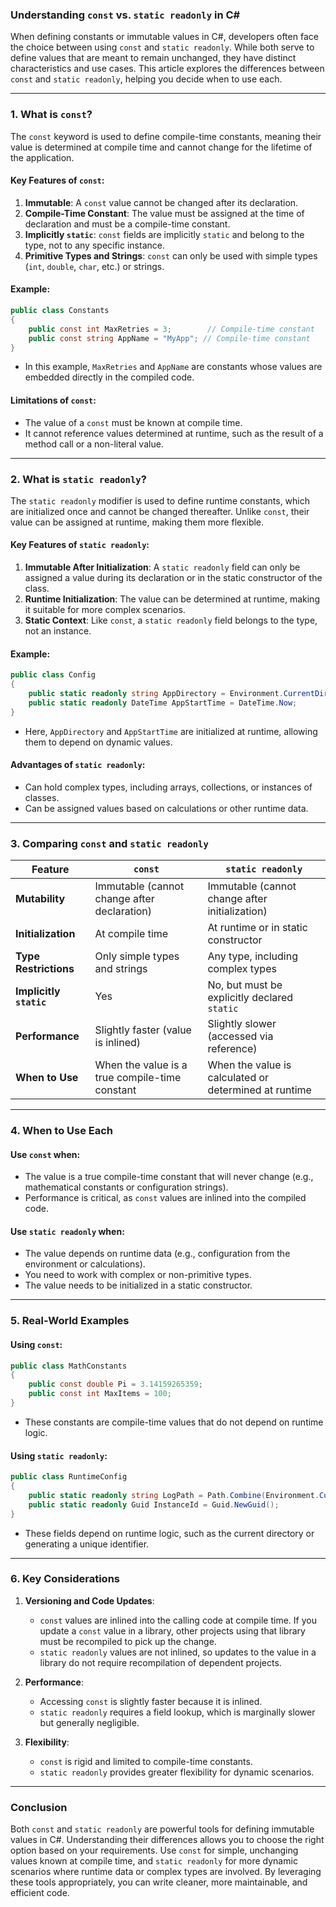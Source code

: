 ﻿### Understanding `const` vs. `static readonly` in C#

When defining constants or immutable values in C#, developers often face the choice between using `const` and `static readonly`. While both serve to define values that are meant to remain unchanged, they have distinct characteristics and use cases. This article explores the differences between `const` and `static readonly`, helping you decide when to use each.

---

### **1. What is `const`?**

The `const` keyword is used to define compile-time constants, meaning their value is determined at compile time and cannot change for the lifetime of the application.

#### **Key Features of `const`:**
1. **Immutable**: A `const` value cannot be changed after its declaration.
2. **Compile-Time Constant**: The value must be assigned at the time of declaration and must be a compile-time constant.
3. **Implicitly `static`**: `const` fields are implicitly `static` and belong to the type, not to any specific instance.
4. **Primitive Types and Strings**: `const` can only be used with simple types (`int`, `double`, `char`, etc.) or strings.

#### **Example**:
```csharp
public class Constants
{
    public const int MaxRetries = 3;        // Compile-time constant
    public const string AppName = "MyApp"; // Compile-time constant
}
```

- In this example, `MaxRetries` and `AppName` are constants whose values are embedded directly in the compiled code.

#### **Limitations of `const`:**
- The value of a `const` must be known at compile time.
- It cannot reference values determined at runtime, such as the result of a method call or a non-literal value.

---

### **2. What is `static readonly`?**

The `static readonly` modifier is used to define runtime constants, which are initialized once and cannot be changed thereafter. Unlike `const`, their value can be assigned at runtime, making them more flexible.

#### **Key Features of `static readonly`:**
1. **Immutable After Initialization**: A `static readonly` field can only be assigned a value during its declaration or in the static constructor of the class.
2. **Runtime Initialization**: The value can be determined at runtime, making it suitable for more complex scenarios.
3. **Static Context**: Like `const`, a `static readonly` field belongs to the type, not an instance.

#### **Example**:
```csharp
public class Config
{
    public static readonly string AppDirectory = Environment.CurrentDirectory; // Runtime constant
    public static readonly DateTime AppStartTime = DateTime.Now;              // Runtime constant
}
```

- Here, `AppDirectory` and `AppStartTime` are initialized at runtime, allowing them to depend on dynamic values.

#### **Advantages of `static readonly`:**
- Can hold complex types, including arrays, collections, or instances of classes.
- Can be assigned values based on calculations or other runtime data.

---

### **3. Comparing `const` and `static readonly`**

| **Feature**                | **`const`**                                  | **`static readonly`**                          |
|----------------------------|----------------------------------------------|-----------------------------------------------|
| **Mutability**             | Immutable (cannot change after declaration) | Immutable (cannot change after initialization) |
| **Initialization**         | At compile time                             | At runtime or in static constructor           |
| **Type Restrictions**      | Only simple types and strings               | Any type, including complex types             |
| **Implicitly `static`**    | Yes                                         | No, but must be explicitly declared `static`  |
| **Performance**            | Slightly faster (value is inlined)          | Slightly slower (accessed via reference)      |
| **When to Use**            | When the value is a true compile-time constant | When the value is calculated or determined at runtime |

---

### **4. When to Use Each**

#### **Use `const` when:**
- The value is a true compile-time constant that will never change (e.g., mathematical constants or configuration strings).
- Performance is critical, as `const` values are inlined into the compiled code.

#### **Use `static readonly` when:**
- The value depends on runtime data (e.g., configuration from the environment or calculations).
- You need to work with complex or non-primitive types.
- The value needs to be initialized in a static constructor.

---

### **5. Real-World Examples**

#### Using `const`:
```csharp
public class MathConstants
{
    public const double Pi = 3.14159265359;
    public const int MaxItems = 100;
}
```
- These constants are compile-time values that do not depend on runtime logic.

#### Using `static readonly`:
```csharp
public class RuntimeConfig
{
    public static readonly string LogPath = Path.Combine(Environment.CurrentDirectory, "logs");
    public static readonly Guid InstanceId = Guid.NewGuid();
}
```
- These fields depend on runtime logic, such as the current directory or generating a unique identifier.

---

### **6. Key Considerations**

1. **Versioning and Code Updates**:
   - `const` values are inlined into the calling code at compile time. If you update a `const` value in a library, other projects using that library must be recompiled to pick up the change.
   - `static readonly` values are not inlined, so updates to the value in a library do not require recompilation of dependent projects.

2. **Performance**:
   - Accessing `const` is slightly faster because it is inlined.
   - `static readonly` requires a field lookup, which is marginally slower but generally negligible.

3. **Flexibility**:
   - `const` is rigid and limited to compile-time constants.
   - `static readonly` provides greater flexibility for dynamic scenarios.

---

### **Conclusion**

Both `const` and `static readonly` are powerful tools for defining immutable values in C#. Understanding their differences allows you to choose the right option based on your requirements. Use `const` for simple, unchanging values known at compile time, and `static readonly` for more dynamic scenarios where runtime data or complex types are involved. By leveraging these tools appropriately, you can write cleaner, more maintainable, and efficient code.